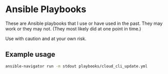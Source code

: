 # Ansible Playbooks

These are Ansible playbooks that I use or have used in the past.
They may work or they may not. (They most likely did at one point in time.)

Use with caution and at your own risk.

## Example usage

```bash
ansible-navigator run -m stdout playbooks/cloud_cli_update.yml
```
